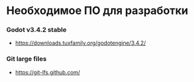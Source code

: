# Необходимое ПО для разработки
### Godot v3.4.2 stable
* https://downloads.tuxfamily.org/godotengine/3.4.2/

### Git large files
* https://git-lfs.github.com/
